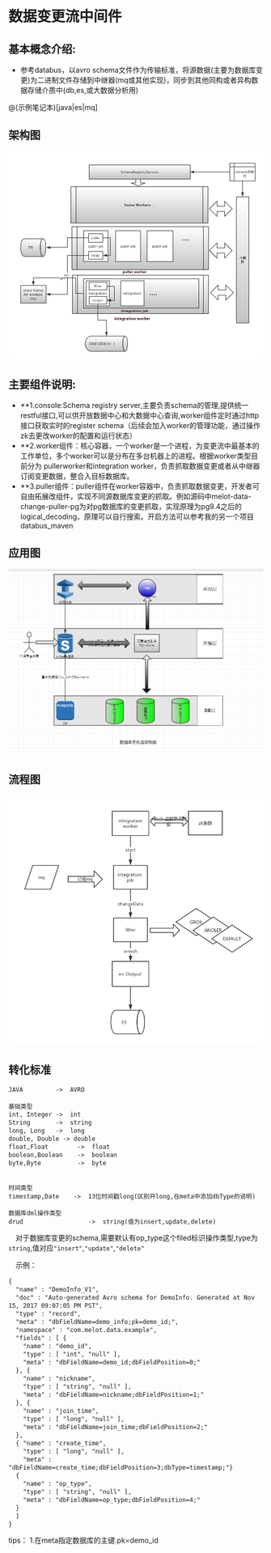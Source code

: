 # 数据变更流中间件 
  
## 基本概念介绍:
  - 参考databus，以avro schema文件作为传输标准，将源数据(主要为数据库变更)为二进制文件存储到中继器(mq或其他实现)，同步到其他同构或者异构数据存储介质中(db,es,或大数据分析用)

@(示例笔记本)[java|es|mq]

## 架构图
![](https://raw.githubusercontent.com/cj121992/datachange/master/resource/%E6%95%B0%E6%8D%AE%E5%8F%98%E6%9B%B4%E6%B5%81%E6%9E%B6%E6%9E%84.png)
## 主要组件说明:
   - **1.console:Schema registry server,主要负责schema的管理,提供统一restful接口,可以供开放数据中心和大数据中心查询,worker组件定时通过http接口获取实时的register schema（后续会加入worker的管理功能，通过操作zk去更改worker的配置和运行状态）
   - **2.worker组件：核心容器，一个worker是一个进程，为变更流中最基本的工作单位，多个worker可以是分布在多台机器上的进程。根据worker类型目前分为
   pullerworker和integration worker，负责抓取数据变更或者从中继器订阅变更数据，整合入目标数据库。
   - **3.puller组件：puller组件在worker容器中，负责抓取数据变更，开发者可自由拓展改组件，实现不同源数据库变更的抓取。例如源码中melot-data-change-puller-pg为对pg数据库的变更抓取，实现原理为pg9.4之后的logical_decoding，原理可以自行搜索。开启方法可以参考我的另一个项目databus_maven
## 应用图
![](https://raw.githubusercontent.com/cj121992/datachange/master/resource/clipboard.png)

## 流程图
![](https://raw.githubusercontent.com/cj121992/datachange/master/resource/ES%E6%A8%A1%E5%9E%8B%E5%8F%98%E6%9B%B4%E6%B5%81%E7%A8%8B%E5%9B%BE.png)


## 转化标准
```
JAVA         ->  AVRO

基础类型
int, Integer ->  int
String       ->  string
long, Long   ->  long
double, Double -> double
float,Float        ->  float
boolean,Boolean    ->  boolean
byte,Byte          ->  byte


时间类型
timestamp,Date    ->  13位时间戳long(区别开long,在meta中添加dbType的说明)

数据库dml操作类型
drud                  ->  string(值为insert,update,delete)
```
&ensp;&ensp;对于数据库变更的schema,需要默认有op_type这个filed标识操作类型,type为```string```,值对应```"insert"```,```"update"```,```"delete"```

&ensp;&ensp;示例：
```
{
  "name" : "DemoInfo_V1",
  "doc" : "Auto-generated Avro schema for DemoInfo. Generated at Nov 15, 2017 09:07:05 PM PST",
  "type" : "record",
  "meta" : "dbFieldName=demo_info;pk=demo_id;",
  "namespace" : "com.melot.data.example",
  "fields" : [ {
    "name" : "demo_id",
    "type" : [ "int", "null" ],
    "meta" : "dbFieldName=demo_id;dbFieldPosition=0;"
  }, {
    "name" : "nickname",
    "type" : [ "string", "null" ],
    "meta" : "dbFieldName=nickname;dbFieldPosition=1;"
  }, {
    "name" : "join_time",
    "type" : [ "long", "null" ],
    "meta" : "dbFieldName=join_time;dbFieldPosition=2;"
  }, 
  { "name" : "create_time",
    "type" : [ "long", "null" ],
    "meta" : "dbFieldName=create_time;dbFieldPosition=3;dbType=timestamp;"}
  {
    "name" : "op_type",
    "type" : [ "string", "null" ],
    "meta" : "dbFieldName=op_type;dbFieldPosition=4;"
  }
  ]
}
```

tips：
1.在meta指定数据库的主键.pk=demo_id

